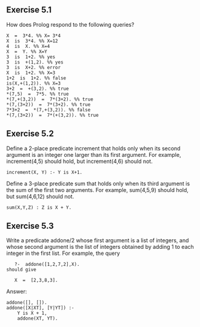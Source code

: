 ## Exercise  5.1 
How does Prolog respond to the following queries?
```
X  =  3*4. %% X= 3*4
X  is  3*4. %% X=12
4  is  X. %% X=4
X  =  Y. %% X=Y
3  is  1+2. %% yes
3  is  +(1,2). %% yes
3  is  X+2. %% error
X  is  1+2. %% X=3
1+2  is  1+2. %% false
is(X,+(1,2)). %% X=3
3+2  =  +(3,2). %% true
*(7,5)  =  7*5. %% true
*(7,+(3,2))  =  7*(3+2). %% true
*(7,(3+2))  =  7*(3+2). %% true
7*3+2  =  *(7,+(3,2)). %% false
*(7,(3+2))  =  7*(+(3,2)). %% true
```

## Exercise  5.2

Define a 2-place predicate increment that holds only when its second argument is an integer one larger than its first argument. For example, increment(4,5) should hold, but increment(4,6) should not.
```
increment(X, Y) :- Y is X+1.
```

Define a 3-place predicate sum that holds only when its third argument is the sum of the first two arguments. For example, sum(4,5,9) should hold, but sum(4,6,12) should not.

```
sum(X,Y,Z) : Z is X + Y.
```
## Exercise  5.3 
Write a predicate addone/2 whose first argument is a list of integers, and whose second argument is the list of integers obtained by adding 1 to each integer in the first list. For example, the query
```
   ?-  addone([1,2,7,2],X).
should give

   X  =  [2,3,8,3].
```

Answer:

```
addone([], []).
addone([X|XT], [Y|YT]) :-
    Y is X + 1,
    addone(XT, YT).
```
